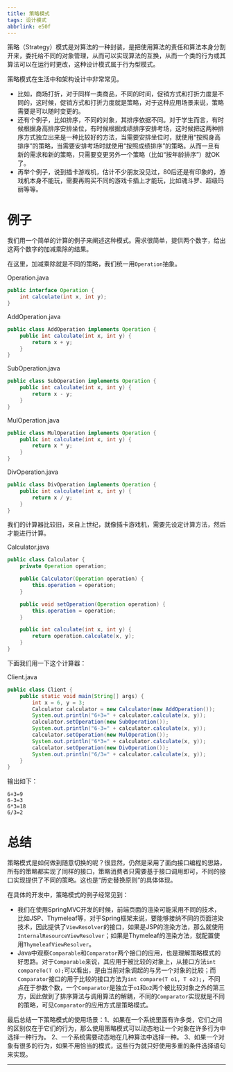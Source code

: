 ```yaml
---
title: 策略模式
tags: 设计模式
abbrlink: e50f
---
```


策略（Strategy）模式是对算法的一种封装，是把使用算法的责任和算法本身分割开来，委托给不同的对象管理，从而可以实现算法的互换，从而一个类的行为或其算法可以在运行时更改，这种设计模式属于行为型模式。

策略模式在生活中和架构设计中非常常见。

- 比如，商场打折，对于同样一类商品，不同的时间，促销方式和打折力度是不同的，这时候，促销方式和打折力度就是策略，对于这种应用场景来说，策略需要是可以随时变更的。
- 还有个例子，比如排序，不同的对象，其排序依据不同。对于学生而言，有时候根据身高排序安排坐位，有时候根据成绩排序安排考场，这时候把这两种排序方式独立出来是一种比较好的方法，当需要安排坐位时，就使用“按照身高排序”的策略，当需要安排考场时就使用“按照成绩排序”的策略。从而一旦有新的需求和新的策略，只需要变更另外一个策略（比如“按年龄排序”）就OK了。
- 再举个例子，说到插卡游戏机，估计不少朋友没见过，80后还是有印象的，游戏机本身不能玩，需要再购买不同的游戏卡插上才能玩，比如魂斗罗、超级玛丽等等。

# 例子

我们用一个简单的计算的例子来阐述这种模式。需求很简单，提供两个数字，给出这两个数字的加减乘除的结果。

在这里，加减乘除就是不同的策略，我们统一用`Operation`抽象。

Operation.java

~~~java
public interface Operation {
    int calculate(int x, int y);
}
~~~

AddOperation.java

~~~java
public class AddOperation implements Operation {
    public int calculate(int x, int y) {
        return x + y;
    }
}
~~~

SubOperation.java

~~~java
public class SubOperation implements Operation {
    public int calculate(int x, int y) {
        return x - y;
    }
}
~~~

MulOperation.java

~~~java
public class MulOperation implements Operation {
    public int calculate(int x, int y) {
        return x * y;
    }
}
~~~

DivOperation.java

~~~java
public class DivOperation implements Operation {
    public int calculate(int x, int y) {
        return x / y;
    }
}
~~~

我们的计算器比较旧，来自上世纪，就像插卡游戏机，需要先设定计算方法，然后才能进行计算。

Calculator.java

~~~java
public class Calculator {
    private Operation operation;

    public Calculator(Operation operation) {
        this.operation = operation;
    }

    public void setOperation(Operation operation) {
        this.operation = operation;
    }

    public int calculate(int x, int y) {
        return operation.calculate(x, y);
    }
}
~~~

下面我们用一下这个计算器：

Client.java

```java
public class Client {
    public static void main(String[] args) {
        int x = 6, y = 3;
        Calculator calculator = new Calculator(new AddOperation());
        System.out.println("6+3=" + calculator.calculate(x, y));
        calculator.setOperation(new SubOperation());
        System.out.println("6-3=" + calculator.calculate(x, y));
        calculator.setOperation(new MulOperation());
        System.out.println("6*3=" + calculator.calculate(x, y));
        calculator.setOperation(new DivOperation());
        System.out.println("6/3=" + calculator.calculate(x, y));
    }
}
```

输出如下：

```
6+3=9
6-3=3
6*3=18
6/3=2
```

# 总结

策略模式是如何做到随意切换的呢？很显然，仍然是采用了面向接口编程的思路，所有的策略都实现了同样的接口，策略消费者只需要基于接口调用即可，不同的接口实现提供了不同的策略。这也是“历史替换原则”的具体体现。

在具体的开发中，策略模式的例子经常见到：

- 我们在使用SpringMVC开发的时候，前端页面的渲染可能采用不同的技术，比如JSP、Thymeleaf等，对于Spring框架来说，要能够接纳不同的页面渲染技术，因此提供了`ViewResolver`的接口，如果是JSP的渲染方法，那么就使用`InternalResourceViewResolver`；如果是Thymeleaf的渲染方法，就配置使用`ThymeleafViewResolver`。
- Java中观察`Comparable`和`Comparator`两个接口的应用，也是理解策略模式的好思路。对于`Comparable`来说，其应用于被比较的对象上，从接口方法`int compareTo(T o);`可以看出，是由当前对象调起的与另一个对象的比较；而`Comparator`接口的用于比较的接口方法为`int compare(T o1, T o2);`，不同点在于参数个数，一个`Comparator`是独立于`o1`和`o2`两个被比较对象之外的第三方，因此做到了排序算法与调用算法的解耦，不同的`Comparator`实现就是不同的策略，可见`Comparator`的应用方式是策略模式。

最后总结一下策略模式的使用场景：1、如果在一个系统里面有许多类，它们之间的区别仅在于它们的行为，那么使用策略模式可以动态地让一个对象在许多行为中选择一种行为。 2、一个系统需要动态地在几种算法中选择一种。 3、如果一个对象有很多的行为，如果不用恰当的模式，这些行为就只好使用多重的条件选择语句来实现。

---